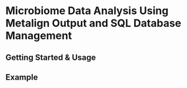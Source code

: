 # Microbiome Data Analysis Using Metalign Output and SQL Database Management

## Getting Started & Usage

## Example